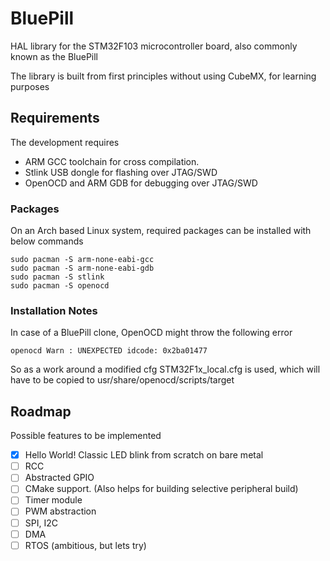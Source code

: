 # BluePill
HAL library for the STM32F103 microcontroller board, also commonly known as the BluePill

The library is built from first principles without using CubeMX, for learning
purposes

## Requirements
The development requires 
- ARM GCC toolchain for cross compilation.
- Stlink USB dongle for flashing over JTAG/SWD
- OpenOCD and ARM GDB for debugging over JTAG/SWD

### Packages
On an Arch based Linux system, required packages can be installed with below
commands
```
sudo pacman -S arm-none-eabi-gcc
sudo pacman -S arm-none-eabi-gdb
sudo pacman -S stlink
sudo pacman -S openocd
```

### Installation Notes
In case of a BluePill clone, OpenOCD might throw the following error
```
openocd Warn : UNEXPECTED idcode: 0x2ba01477
```
So as a work around a modified cfg STM32F1x_local.cfg is used, which will have to
be copied to usr/share/openocd/scripts/target

## Roadmap
Possible features to be implemented
- [x] Hello World! Classic LED blink from scratch on bare metal
- [ ] RCC
- [ ] Abstracted GPIO
- [ ] CMake support. (Also helps for building selective peripheral build)
- [ ] Timer module
- [ ] PWM abstraction
- [ ] SPI, I2C
- [ ] DMA
- [ ] RTOS (ambitious, but lets try)
